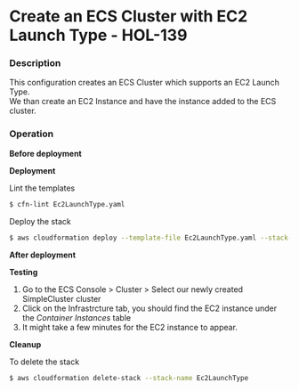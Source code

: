 # Create an ECS Cluster with EC2 Launch Type - HOL-139

### Description

This configuration creates an ECS Cluster which supports an EC2 Launch Type.  
We than create an EC2 Instance and have the instance added to the ECS cluster.

### Operation

**Before deployment**

**Deployment**

Lint the templates

```bash
$ cfn-lint Ec2LaunchType.yaml
```

Deploy the stack

```bash
$ aws cloudformation deploy --template-file Ec2LaunchType.yaml --stack-name Ec2LaunchType  --capabilities CAPABILITY_NAMED_IAM --parameter-overrides file://private-parameters.json
```

**After deployment**

**Testing**

1. Go to the ECS Console > Cluster > Select our newly created SimpleCluster cluster
2. Click on the Infrastrcture tab, you should find the EC2 instance under the _Container Instances_ table
3. It might take a few minutes for the EC2 instance to appear.

**Cleanup**

To delete the stack

```bash
$ aws cloudformation delete-stack --stack-name Ec2LaunchType
```
